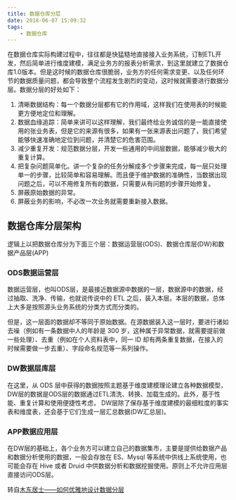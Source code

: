 ```yaml
---
title: 数据仓库分层
date: 2018-06-07 15:09:32
tags:
    - 数据仓库
---
```



在数据仓库实际构建过程中，往往都是快猛糙地直接接入业务系统，订制ETL开发，然后简单进行维度建模，满足业务方的报表分析需求，到这里就建立了数据仓库1.0版本。但是这时候的数据仓库很脆弱，业务方的任何需求变更、以及任何环节的数据质量问题，都会导致整个流程发生剧烈的变动，这时候就需要进行数据分层。数据分层的好处如下：

1. 清晰数据结构：每一个数据分层都有它的作用域，这样我们在使用表的时候能更方便地定位和理解。
2. 数据血缘追踪：简单来讲可以这样理解，我们最终给业务诚信的是一能直接使用的张业务表，但是它的来源有很多，如果有一张来源表出问题了，我们希望能够快速准确地定位到问题，并清楚它的危害范围。
3. 减少重复开发：规范数据分层，开发一些通用的中间层数据，能够减少极大的重复计算。
4. 把复杂问题简单化。讲一个复杂的任务分解成多个步骤来完成，每一层只处理单一的步骤，比较简单和容易理解。而且便于维护数据的准确性，当数据出现问题之后，可以不用修复所有的数据，只需要从有问题的步骤开始修复。
5. 屏蔽原始数据的异常。
6. 屏蔽业务的影响，不必改一次业务就需要重新接入数据。

<!-- more -->

## 数据仓库分层架构

逻辑上以把数据仓库分为下面三个层：数据运营层(ODS)、数据仓库层(DW)和数据产品层(APP)

### ODS数据运营层

数据运营层，也叫ODS层，是最接近数据源中数据的一层，数据源中的数据，经过抽取、洗净、传输，也就说传说中的 ETL 之后，装入本层。本层的数据，总体上大多是按照源头业务系统的分类方式而分类的。

但是，这一层面的数据却不等同于原始数据。在源数据装入这一层时，要进行诸如去噪（例如有一条数据中人的年龄是 300 岁，这种属于异常数据，就需要提前做一些处理）、去重（例如在个人资料表中，同一 ID 却有两条重复数据，在接入的时候需要做一步去重）、字段命名规范等一系列操作。

### DW数据层库层

在这里，从 ODS 层中获得的数据按照主题基于维度建模理论建立各种数据模型，DW层的数据是ODS层的数据通过ETL清洗、转换、加载生成的。此外，基于性能、重复计算和使用便捷性考虑， DW层除了保存基于维度建模的最细粒度的事实表和维度表，还会基于它们生成一层汇总数据(DW汇总层)。


### APP数据应用层

在DW层的基础上，各个业务方可以建立自己的数据集市，主要是提供给数据产品和数据分析使用的数据，一般会存放在 ES、Mysql 等系统中供线上系统使用，也可能会存在 Hive 或者 Druid 中供数据分析和数据挖掘使用。原则上不允许应用层直接访问ODS层。

转自[木东居士——如何优雅地设计数据分层](http://www.mdjs.info/2017/05/14/data-warehouse/data-layer/)